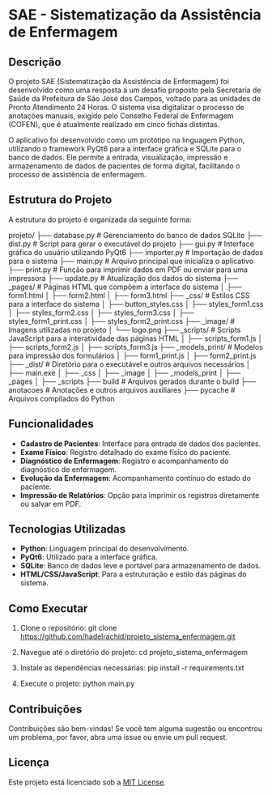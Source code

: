 # SAE - Sistematização da Assistência de Enfermagem

## Descrição

O projeto SAE (Sistematização da Assistência de Enfermagem) foi desenvolvido como uma resposta a um desafio proposto pela Secretaria de Saúde da Prefeitura de São José dos Campos, voltado para as unidades de Pronto Atendimento 24 Horas. O sistema visa digitalizar o processo de anotações manuais, exigido pelo Conselho Federal de Enfermagem (COFEN), que é atualmente realizado em cinco fichas distintas.

O aplicativo foi desenvolvido como um protótipo na linguagem Python, utilizando o framework PyQt6 para a interface gráfica e SQLite para o banco de dados. Ele permite a entrada, visualização, impressão e armazenamento de dados de pacientes de forma digital, facilitando o processo de assistência de enfermagem.

## Estrutura do Projeto

A estrutura do projeto é organizada da seguinte forma:

projeto/
├── database.py # Gerenciamento do banco de dados SQLite
├── dist.py # Script para gerar o executável do projeto
├── gui.py # Interface gráfica do usuário utilizando PyQt6
├── importer.py # Importação de dados para o sistema
├── main.py # Arquivo principal que inicializa o aplicativo
├── print.py # Função para imprimir dados em PDF ou enviar para uma impressora
├── update.py # Atualização dos dados do sistema
├── _pages/ # Páginas HTML que compõem a interface do sistema
│ ├── form1.html
│ ├── form2.html
│ ├── form3.html
├── _css/ # Estilos CSS para a interface do sistema
│ ├── button_styles.css
│ ├── styles_form1.css
│ ├── styles_form2.css
│ ├── styles_form3.css
│ ├── styles_form1_print.css
│ ├── styles_form2_print.css
├── _image/ # Imagens utilizadas no projeto
│ └── logo.png
├── _scripts/ # Scripts JavaScript para a interatividade das páginas HTML
│ ├── scripts_form1.js
│ ├── scripts_form2.js
│ ├── scripts_form3.js
├── _models_print/ # Modelos para impressão dos formulários
│ ├── form1_print.js
│ ├── form2_print.js
├── _dist/ # Diretório para o executável e outros arquivos necessários
│ ├── main.exe
│ ├── _css
│ ├── _image
│ ├── _models_print
│ ├── _pages
│ ├── _scripts
├── build # Arquivos gerados durante o build
├── anotacoes # Anotações e outros arquivos auxiliares
├── pycache # Arquivos compilados do Python


## Funcionalidades

- **Cadastro de Pacientes**: Interface para entrada de dados dos pacientes.
- **Exame Físico**: Registro detalhado do exame físico do paciente.
- **Diagnóstico de Enfermagem**: Registro e acompanhamento do diagnóstico de enfermagem.
- **Evolução da Enfermagem**: Acompanhamento contínuo do estado do paciente.
- **Impressão de Relatórios**: Opção para imprimir os registros diretamente ou salvar em PDF.

## Tecnologias Utilizadas

- **Python**: Linguagem principal do desenvolvimento.
- **PyQt6**: Utilizado para a interface gráfica.
- **SQLite**: Banco de dados leve e portável para armazenamento de dados.
- **HTML/CSS/JavaScript**: Para a estruturação e estilo das páginas do sistema.

## Como Executar

1. Clone o repositório:
git clone https://github.com/hadelrachid/projeto_sistema_enfermagem.git

2. Navegue até o diretório do projeto:
cd projeto_sistema_enfermagem

3. Instale as dependências necessárias:
pip install -r requirements.txt

4. Execute o projeto:
python main.py

## Contribuições

Contribuições são bem-vindas! Se você tem alguma sugestão ou encontrou um problema, por favor, abra uma issue ou envie um pull request.

## Licença

Este projeto está licenciado sob a [MIT License](LICENSE).


